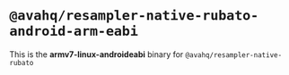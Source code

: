# `@avahq/resampler-native-rubato-android-arm-eabi`

This is the **armv7-linux-androideabi** binary for `@avahq/resampler-native-rubato`
